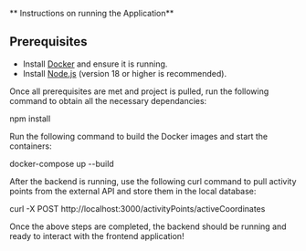 ** Instructions on running the Application**

## Prerequisites

- Install [Docker](https://www.docker.com/) and ensure it is running.
- Install [Node.js](https://nodejs.org/) (version 18 or higher is recommended).

Once all prerequisites are met and project is pulled, run the following command to obtain all the necessary dependancies:

npm install

Run the following command to build the Docker images and start the containers:

docker-compose up --build

After the backend is running, use the following curl command to pull activity points from the external API and store them in the local database:

curl -X POST http://localhost:3000/activityPoints/activeCoordinates

Once the above steps are completed, the backend should be running and ready to interact with the frontend application!
